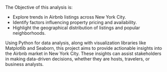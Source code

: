 The Objective of this analysis is:
* Explore trends in Airbnb listings across New York City.
* Identify factors influencing property pricing and availability.
* Highlight the geographical distribution of listings and popular neighborhoods.

Using Python for data analysis, along with visualization libraries like Matplotlib and Seaborn, this project aims to provide actionable insights into the Airbnb market in New York City. These insights can assist stakeholders in making data-driven decisions, whether they are hosts, travelers, or business analysts.
